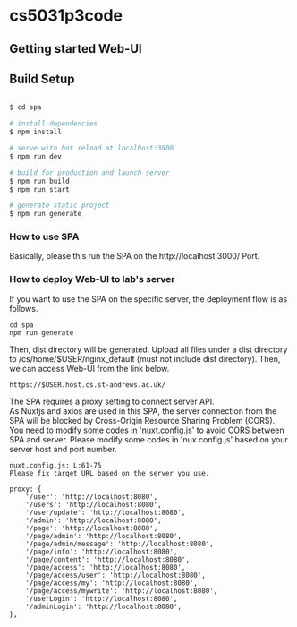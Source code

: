 # cs5031p3code

## Getting started Web-UI

## Build Setup

```bash

$ cd spa

# install dependencies
$ npm install

# serve with hot reload at localhost:3000
$ npm run dev

# build for production and launch server
$ npm run build
$ npm run start

# generate static project
$ npm run generate
```
### How to use SPA

Basically, please this run the SPA on the http://localhost:3000/ Port.  

### How to deploy Web-UI to lab's server

If you want to use the SPA on the specific server, the deployment flow is as follows.

```
cd spa
npm run generate
```
Then, dist directory will be generated.
Upload all files under a dist directory to /cs/home/$USER/nginx_default (must not include dist directory).
Then, we can access Web-UI from the link below.

```
https://$USER.host.cs.st-andrews.ac.uk/
```

The SPA requires a proxy setting to connect server API.  
As Nuxtjs and axios are used in this SPA, the server connection from the SPA will be blocked by Cross-Origin Resource Sharing Problem (CORS).  
You need to modify some codes in 'nuxt.config.js' to avoid CORS between SPA and server.
Please modify some codes in 'nux.config.js' based on your server host and port number.

```
nuxt.config.js: L:61-75
Please fix target URL based on the server you use.

proxy: {
    '/user': 'http://localhost:8080',
    '/users': 'http://localhost:8080',
    '/user/update': 'http://localhost:8080',
    '/admin': 'http://localhost:8080',
    '/page': 'http://localhost:8080',
    '/page/admin': 'http://localhost:8080',
    '/page/admin/message': 'http://localhost:8080',
    '/page/info': 'http://localhost:8080',
    '/page/content': 'http://localhost:8080',
    '/page/access': 'http://localhost:8080',
    '/page/access/user': 'http://localhost:8080',
    '/page/access/my': 'http://localhost:8080',
    '/page/access/mywrite': 'http://localhost:8080',
    '/userLogin': 'http://localhost:8080',
    '/adminLogin': 'http://localhost:8080',
},
```
